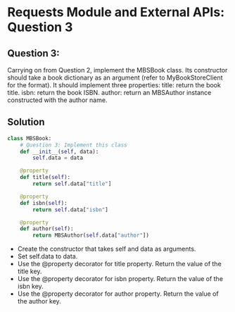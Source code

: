 # Requests Module and External APIs: Question 3

## Question 3:
Carrying on from Question 2, implement the MBSBook class. Its constructor should take a book dictionary as an argument (refer to MyBookStoreClient for the format). It should implement three properties:
title: return the book title.
isbn: return the book ISBN.
author: return an MBSAuthor instance constructed with the author name.


## Solution

```python
class MBSBook:
    # Question 3: Implement this class
    def __init__(self, data):
        self.data = data

    @property
    def title(self):
        return self.data["title"]

    @property
    def isbn(self):
        return self.data["isbn"]

    @property
    def author(self):
        return MBSAuthor(self.data["author"])
```

- Create the constructor that takes self and data as arguments.
- Set self.data to data.
- Use the @property decorator for title property. Return the value of the title key.
- Use the @property decorator for isbn property. Return the value of the isbn key.
- Use the @property decorator for author property. Return the value of the author key.